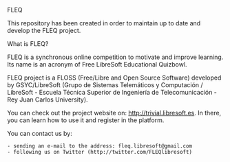 FLEQ

This repository has been created in order to maintain up to date and develop the FLEQ project.

What is FLEQ?

FLEQ is a synchronous online competition to motivate and improve learning. Its name is an acronym of Free LibreSoft Educational Quizbowl.

FLEQ project is a FLOSS (Free/Libre and Open Source Software) developed by GSYC/LibreSoft (Grupo de Sistemas Telemáticos y Computación / LibreSoft - Escuela Técnica Superior de Ingeniería de Telecomunicación - Rey Juan Carlos University).

You can check out the project website on: http://trivial.libresoft.es. In there, you can learn how to use it and register in the platform.

You can contact us by:

	- sending an e-mail to the address: fleq.libresoft@gmail.com
	- following us on Twitter (http://twitter.com/FLEQlibresoft)
